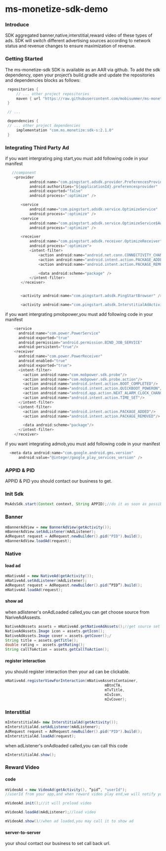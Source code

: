 # ms-monetize-sdk-demo

### Introduce
SDK aggregated banner,native,interstitial,reward video of these types of ads. SDK will switch different advertising sources according to network status and revenue changes to ensure maximization of revenue.


### Getting Started

The ms-monetize-sdk SDK is available as an AAR via github. To add the sdk dependency, open your project’s build.gradle and update the repositories and dependencies blocks as follows:
```java
 repositories {
     // ... other project repositories
     maven { url "https://raw.githubusercontent.com/mobisummer/ms-monetize-sdk/master" }
 }

 // ...

 dependencies {
 // ... other project dependencies
     implementation "com.ms.monetize:sdk-s:2.1.0"
 }
 ```
 
 ### Integrating Third Party Ad
 if you want intergrating ping start,you must add following code in your manifest
 ```java
    //component
     <provider
            android:name="com.pingstart.adsdk.provider.PreferencesProvider"
            android:authorities="${applicationId}.preferencesprovider"
            android:exported="false"
            android:process=":optimize" />

        <service
            android:name="com.pingstart.adsdk.service.OptimizeService"
            android:process=":optimize" />
        <service
            android:name="com.pingstart.adsdk.service.OptimizeService$AwareService"
            android:process=":optimize" />

        <receiver
            android:name="com.pingstart.adsdk.receiver.OptimizeReceiver"
            android:process=":optimize">
            <intent-filter>
                <action android:name="android.net.conn.CONNECTIVITY_CHANGE" />
                <action android:name="android.intent.action.PACKAGE_ADDED" />
                <action android:name="android.intent.action.PACKAGE_REMOVED" />

                <data android:scheme="package" />
            </intent-filter>
        </receiver>


        <activity android:name="com.pingstart.adsdk.PingStartBrowser" />

        <activity android:name="com.pingstart.adsdk.InterstitialAdActivity"/>
```
if you want intergrating pmobpower,you must add following code in your manifest
```java
    <service
      android:name="com.power.PowerService"
      android:exported="true"
      android:permission="android.permission.BIND_JOB_SERVICE"
      android:persistent="true"/>
    <receiver
      android:name="com.power.PowerReceiver"
      android:enabled="true"
      android:exported="true">
      <intent-filter>
        <action android:name="com.mobpower.sdk.probe"/>
        <action android:name="com.mobpower.sdk.probe.action"/>
        <action android:name="android.intent.action.BOOT_COMPLETED"/>
        <action android:name="android.intent.action.QUICKBOOT_POWERON"/>
        <action android:name="android.app.action.NEXT_ALARM_CLOCK_CHANGED"/>
        <action android:name="android.intent.action.TIME_SET"/>
      </intent-filter>
      <intent-filter>
        <action android:name="android.intent.action.PACKAGE_ADDED"/>
        <action android:name="android.intent.action.PACKAGE_REMOVED"/>

        <data android:scheme="package"/>
      </intent-filter>
    </receiver>
```
if you want integrating admob,you must add following code in your manifest
```java
  <meta-data android:name="com.google.android.gms.version"
      android:value="@integer/google_play_services_version" />
```


### APPID & PID
APPID & PID you should contact our business to get.



### Init Sdk
```java
MsAdsSdk.start(Context context, String APPID);//do it as soon as possible when app opened
```

### Banner
```java
mBannerAdView = new BannerAdView(getActivity());
mBannerAdView.setAdListener(mAdListener);
AdRequest request = AdRequest.newBuilder().pid("PID").build();
mBannerAdView.loadAd(request);
```

### Native
#### load ad
```java
mNativeAd = new NativeAd(getActivity());
mNativeAd.setAdListener(mAdListener);
AdRequest request = AdRequest.newBuilder().pid(“PID”).build();
mNativeAd.loadAd(request);
```

#### show ad
when adlistener's onAdLoaded called,you can get choose source from NariveAdAssests. 
```java
NativeAdAssets assets = mNativeAd.getNativeAdAssets();//get source set
NativeAdAssets.Image icon = assets.getIcon();
NativeAdAssets.Image cover = assets.getCover();/
String title = assets.getTitle();
double rating =  assets.getRating();
String callToAction = assets.getCallToAction();
```

#### register interaction
you should register interaction then your ad can be clickable.
```java
mNativeAd.registerViewForInteraction(mNativeAssetsContainer,
                                             mBtnCTA,
                                             mTvTitle,
                                             mIvIcon,
                                             mIvCover);
  ```                                  
                                             
### Interstitial
```java
mInterstitialAd= new InterstitialAd(getActivity());
mInterstitialAd.setAdListener(mAdListener);
AdRequest request = AdRequest.newBuilder().pid("PID").build();
mInterstitialAd.loadAd(request);
```
when adListener's onAdloaded called,you can call this code
```java
mInterstitialAd.show();
```

### Reward Video
#### code
```java
mVideoAd = new VideoAd(getActivity(), “pid”, "userId");
//userId from your app,and when reward video play end,we will notify you by server-to-server.

mVideoAd.init();//it will preload video

mVideoAd.loadAd(mAdListener);//load video

mVideoAd.show()//when ad loaded,you may call it to show ad
```

#### server-to-server
your shoul contact our business to set call back url.







    
    
 
